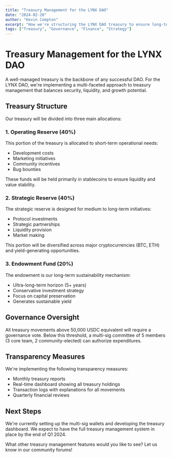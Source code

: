 ```yaml
---
title: "Treasury Management for the LYNX DAO"
date: "2024-02-20"
author: "Kevin Compton"
excerpt: "How we're structuring the LYNX DAO treasury to ensure long-term sustainability and effective capital allocation."
tags: ["Treasury", "Governance", "Finance", "Strategy"]
---
```


# Treasury Management for the LYNX DAO

A well-managed treasury is the backbone of any successful DAO. For the LYNX DAO, we're implementing a multi-faceted approach to treasury management that balances security, liquidity, and growth potential.

## Treasury Structure

Our treasury will be divided into three main allocations:

### 1. Operating Reserve (40%)

This portion of the treasury is allocated to short-term operational needs:

- Development costs
- Marketing initiatives
- Community incentives
- Bug bounties

These funds will be held primarily in stablecoins to ensure liquidity and value stability.

### 2. Strategic Reserve (40%)

The strategic reserve is designed for medium to long-term initiatives:

- Protocol investments
- Strategic partnerships
- Liquidity provision
- Market making

This portion will be diversified across major cryptocurrencies (BTC, ETH) and yield-generating opportunities.

### 3. Endowment Fund (20%)

The endowment is our long-term sustainability mechanism:

- Ultra-long-term horizon (5+ years)
- Conservative investment strategy
- Focus on capital preservation
- Generates sustainable yield

## Governance Oversight

All treasury movements above 50,000 USDC equivalent will require a governance vote. Below this threshold, a multi-sig committee of 5 members (3 core team, 2 community-elected) can authorize expenditures.

## Transparency Measures

We're implementing the following transparency measures:

- Monthly treasury reports
- Real-time dashboard showing all treasury holdings
- Transaction logs with explanations for all movements
- Quarterly financial reviews

## Next Steps

We're currently setting up the multi-sig wallets and developing the treasury dashboard. We expect to have the full treasury management system in place by the end of Q1 2024.

What other treasury management features would you like to see? Let us know in our community forums! 